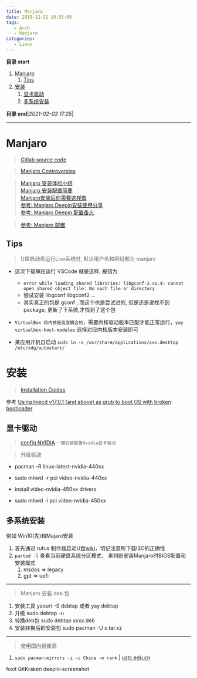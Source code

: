 ```yaml
---
title: Manjaro
date: 2018-12-21 10:55:08
tags: 
   - Arch
   - Manjaro
categories: 
   - Linux
---
```


**目录 start**

1. [Manjaro](#manjaro)
    1. [Tips](#tips)
1. [安装](#安装)
    1. [显卡驱动](#显卡驱动)
    1. [多系统安装](#多系统安装)

**目录 end**|_2021-02-03 17:25_|
****************************************
# Manjaro
> [Gitlab source code](https://gitlab.manjaro.org/explore/groups)  

> [Manjaro Controversies](https://rentry.co/manjaro-controversies)

> [Manjaro 安装体验小结 ](https://michael728.github.io/2019/08/03/linux-manjaro-install/)  
> [Manjaro 安装配置简要](https://blog.csdn.net/ouening/article/details/79633966)  
> [Manjaro安装后你需要这样做](https://www.cnblogs.com/haohao77/p/9034499.html)  
> [参考: Manjaro Deepin安装使用分享](https://zhuanlan.zhihu.com/p/43442012)  
> [参考: Manjaro Deepin 配置备忘](https://yifeitao.com/2019/06/xiaomi-pro-manjaro-deepin)  

> [参考: Manjaro 配置](https://blog.triplez.cn/manjaro-quick-start)  

## Tips
> U盘启动盘运行Live系统时, 默认用户名和密码都为 manjaro

- 这次下载解压运行 VSCode 就是这样, 报错为 
   - `error while loading shared libraries: libgconf-2.so.4: cannot open shared object file: No such file or directory`
   - 尝试安装 libgconf libgconf2 ...
   - 其实真正的包是 gconf , 而这个也是尝试过的,  但是还是说找不到package, 更新了下系统,才找到了这个包

- `VirtualBox 和内核是高度耦合的`，需要内核驱动版本匹配才能正常运行，`yay virtualbox-host-modules` 选择对应内核版本安装即可
- 某应用开机自启动 `sudo ln -s /usr/share/applications/xxx.desktop /etc/xdg/autostart/`

# 安装
> [Installation Guides](https://wiki.manjaro.org/index.php?title=Installation_Guides)

参考 [Using livecd v17.0.1 (and above) as grub to boot OS with broken bootloader](https://forum.manjaro.org/t/using-livecd-v17-0-1-and-above-as-grub-to-boot-os-with-broken-bootloader/24916) 

## 显卡驱动

> [config NVIDIA](https://wiki.manjaro.org/index.php?title=Configure_NVIDIA_(non-free)_settings_and_load_them_on_Startup) `一键安装配置Nvidia显卡驱动`

> 升级驱动 
- pacman -R linux-latest-nvidia-440xx
- sudo mhwd -r pci video-nvidia-440xx 

- install video-nvidia-450xx drivers. 
- sudo mhwd -i pci video-nvidia-450xx 

## 多系统安装
例如 Win10(先)和Majaro安装

1. 首先通过 rufus 制作器启动U盘[wiki](https://wiki.manjaro.org/index.php?title=Burn_an_ISO_File)，切记注意所下载ISO的正确性
1. `parted -l` 查看当前硬盘系统分区模式， 来判断安装Manjaro时BIOS配置和安装模式
   1. msdos => legacy 
   1. gpt   => uefi 

************************

> Manjaro 安装 deb 包 

1. 安装工具 yaourt -S debtap  或者  yay debtap
1. 升级 sudo debtap -u
1. 转换deb包 sudo debtap  xxxx.deb
1. 安装转换后的安装包 sudo pacman -U x.tar.xz

************************

> 使用国内镜像源 
1. `sudo pacman-mirrors -i -c China -m rank` | [ustc.edu.cn](http://mirrors.ustc.edu.cn/help/manjaro.html)

foxit GitKraken deepin-screenshot